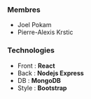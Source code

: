 ### Membres
- Joel Pokam
- Pierre-Alexis Krstic

### Technologies
- Front : **React**
- Back : **Nodejs Express**
- DB : **MongoDB**
- Style : **Bootstrap**
